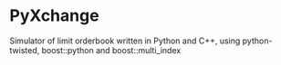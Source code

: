 # PyXchange
Simulator of limit orderbook written in Python and C++, using python-twisted, boost::python and boost::multi_index
